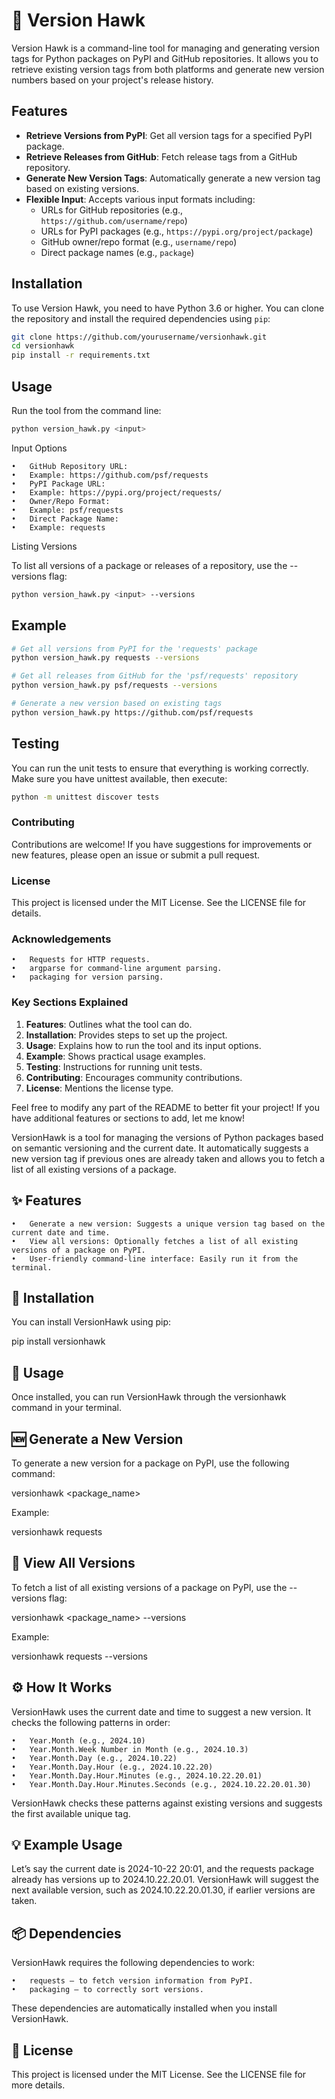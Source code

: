 

# 🦅 Version Hawk

Version Hawk is a command-line tool for managing and generating version tags for Python packages on PyPI and GitHub repositories. It allows you to retrieve existing version tags from both platforms and generate new version numbers based on your project's release history.

## Features

- **Retrieve Versions from PyPI**: Get all version tags for a specified PyPI package.
- **Retrieve Releases from GitHub**: Fetch release tags from a GitHub repository.
- **Generate New Version Tags**: Automatically generate a new version tag based on existing versions.
- **Flexible Input**: Accepts various input formats including:
  - URLs for GitHub repositories (e.g., `https://github.com/username/repo`)
  - URLs for PyPI packages (e.g., `https://pypi.org/project/package`)
  - GitHub owner/repo format (e.g., `username/repo`)
  - Direct package names (e.g., `package`)

## Installation

To use Version Hawk, you need to have Python 3.6 or higher. You can clone the repository and install the required dependencies using `pip`:

```bash
git clone https://github.com/yourusername/versionhawk.git
cd versionhawk
pip install -r requirements.txt
```


## Usage

Run the tool from the command line:

```bash
python version_hawk.py <input>
```


Input Options

	•	GitHub Repository URL:
	•	Example: https://github.com/psf/requests
	•	PyPI Package URL:
	•	Example: https://pypi.org/project/requests/
	•	Owner/Repo Format:
	•	Example: psf/requests
	•	Direct Package Name:
	•	Example: requests

Listing Versions

To list all versions of a package or releases of a repository, use the --versions flag:

```bash
python version_hawk.py <input> --versions
```

## Example

```bash
# Get all versions from PyPI for the 'requests' package
python version_hawk.py requests --versions

# Get all releases from GitHub for the 'psf/requests' repository
python version_hawk.py psf/requests --versions

# Generate a new version based on existing tags
python version_hawk.py https://github.com/psf/requests
```

## Testing

You can run the unit tests to ensure that everything is working correctly. Make sure you have unittest available, then execute:


```bash
python -m unittest discover tests
```

### Contributing

Contributions are welcome! If you have suggestions for improvements or new features, please open an issue or submit a pull request.

### License

This project is licensed under the MIT License. See the LICENSE file for details.

### Acknowledgements

	•	Requests for HTTP requests.
	•	argparse for command-line argument parsing.
	•	packaging for version parsing.


### Key Sections Explained

1. **Features**: Outlines what the tool can do.
2. **Installation**: Provides steps to set up the project.
3. **Usage**: Explains how to run the tool and its input options.
4. **Example**: Shows practical usage examples.
5. **Testing**: Instructions for running unit tests.
6. **Contributing**: Encourages community contributions.
7. **License**: Mentions the license type.

Feel free to modify any part of the README to better fit your project! If you have additional features or sections to add, let me know!





VersionHawk is a tool for managing the versions of Python packages based on semantic versioning and the current date. It automatically suggests a new version tag if previous ones are already taken and allows you to fetch a list of all existing versions of a package.

## ✨ Features

	•	Generate a new version: Suggests a unique version tag based on the current date and time.
	•	View all versions: Optionally fetches a list of all existing versions of a package on PyPI.
	•	User-friendly command-line interface: Easily run it from the terminal.

## 🔧 Installation

You can install VersionHawk using pip:


pip install versionhawk

## 🚀 Usage

Once installed, you can run VersionHawk through the versionhawk command in your terminal.

## 🆕 Generate a New Version

To generate a new version for a package on PyPI, use the following command:


versionhawk <package_name>

Example:

versionhawk requests

## 📄 View All Versions

To fetch a list of all existing versions of a package on PyPI, use the --versions flag:

versionhawk <package_name> --versions

Example:

versionhawk requests --versions

## ⚙️ How It Works

VersionHawk uses the current date and time to suggest a new version. It checks the following patterns in order:

	•	Year.Month (e.g., 2024.10)
	•	Year.Month.Week Number in Month (e.g., 2024.10.3)
	•	Year.Month.Day (e.g., 2024.10.22)
	•	Year.Month.Day.Hour (e.g., 2024.10.22.20)
	•	Year.Month.Day.Hour.Minutes (e.g., 2024.10.22.20.01)
	•	Year.Month.Day.Hour.Minutes.Seconds (e.g., 2024.10.22.20.01.30)

VersionHawk checks these patterns against existing versions and suggests the first available unique tag.

## 💡 Example Usage

Let’s say the current date is 2024-10-22 20:01, and the requests package already has versions up to 2024.10.22.20.01. VersionHawk will suggest the next available version, such as 2024.10.22.20.01.30, if earlier versions are taken.

## 📦 Dependencies

VersionHawk requires the following dependencies to work:

	•	requests — to fetch version information from PyPI.
	•	packaging — to correctly sort versions.

These dependencies are automatically installed when you install VersionHawk.

## 📜 License

This project is licensed under the MIT License. See the LICENSE file for more details.
